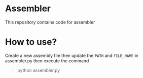 # Assembler

This repository contains code for assembler

# How to use?

Create a new assembly file then
update the `PATH` and `FILE_NAME` in assembler.py then execute the command
> python assembler.py
